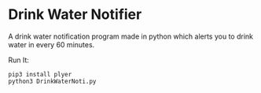 # Drink Water Notifier

A drink water notification program made in python which alerts you to drink water in every 60 minutes.

Run It:
```
pip3 install plyer
python3 DrinkWaterNoti.py
```